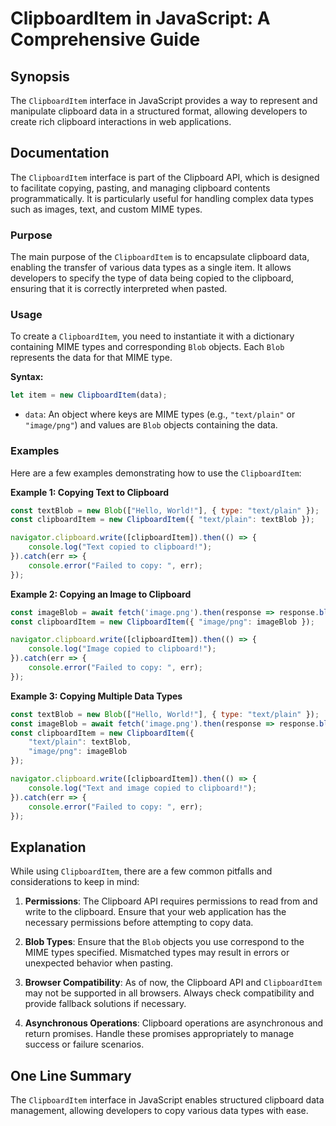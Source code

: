 <!--
Meta Description: # ClipboardItem in JavaScript: A Comprehensive Guide ## Synopsis The `ClipboardItem` interface in JavaScript provides a way to represent and manipulat...
Meta Keywords: clipboarditem, clipboard, data, types, text
-->

# ClipboardItem in JavaScript: A Comprehensive Guide

## Synopsis
The `ClipboardItem` interface in JavaScript provides a way to represent and manipulate clipboard data in a structured format, allowing developers to create rich clipboard interactions in web applications.

## Documentation
The `ClipboardItem` interface is part of the Clipboard API, which is designed to facilitate copying, pasting, and managing clipboard contents programmatically. It is particularly useful for handling complex data types such as images, text, and custom MIME types.

### Purpose
The main purpose of the `ClipboardItem` is to encapsulate clipboard data, enabling the transfer of various data types as a single item. It allows developers to specify the type of data being copied to the clipboard, ensuring that it is correctly interpreted when pasted.

### Usage
To create a `ClipboardItem`, you need to instantiate it with a dictionary containing MIME types and corresponding `Blob` objects. Each `Blob` represents the data for that MIME type.

**Syntax:**
```javascript
let item = new ClipboardItem(data);
```

- `data`: An object where keys are MIME types (e.g., `"text/plain"` or `"image/png"`) and values are `Blob` objects containing the data.

### Examples
Here are a few examples demonstrating how to use the `ClipboardItem`:

**Example 1: Copying Text to Clipboard**
```javascript
const textBlob = new Blob(["Hello, World!"], { type: "text/plain" });
const clipboardItem = new ClipboardItem({ "text/plain": textBlob });

navigator.clipboard.write([clipboardItem]).then(() => {
    console.log("Text copied to clipboard!");
}).catch(err => {
    console.error("Failed to copy: ", err);
});
```

**Example 2: Copying an Image to Clipboard**
```javascript
const imageBlob = await fetch('image.png').then(response => response.blob());
const clipboardItem = new ClipboardItem({ "image/png": imageBlob });

navigator.clipboard.write([clipboardItem]).then(() => {
    console.log("Image copied to clipboard!");
}).catch(err => {
    console.error("Failed to copy: ", err);
});
```

**Example 3: Copying Multiple Data Types**
```javascript
const textBlob = new Blob(["Hello, World!"], { type: "text/plain" });
const imageBlob = await fetch('image.png').then(response => response.blob());
const clipboardItem = new ClipboardItem({
    "text/plain": textBlob,
    "image/png": imageBlob
});

navigator.clipboard.write([clipboardItem]).then(() => {
    console.log("Text and image copied to clipboard!");
}).catch(err => {
    console.error("Failed to copy: ", err);
});
```

## Explanation
While using `ClipboardItem`, there are a few common pitfalls and considerations to keep in mind:

1. **Permissions**: The Clipboard API requires permissions to read from and write to the clipboard. Ensure that your web application has the necessary permissions before attempting to copy data.
   
2. **Blob Types**: Ensure that the `Blob` objects you use correspond to the MIME types specified. Mismatched types may result in errors or unexpected behavior when pasting.

3. **Browser Compatibility**: As of now, the Clipboard API and `ClipboardItem` may not be supported in all browsers. Always check compatibility and provide fallback solutions if necessary.

4. **Asynchronous Operations**: Clipboard operations are asynchronous and return promises. Handle these promises appropriately to manage success or failure scenarios.

## One Line Summary
The `ClipboardItem` interface in JavaScript enables structured clipboard data management, allowing developers to copy various data types with ease.